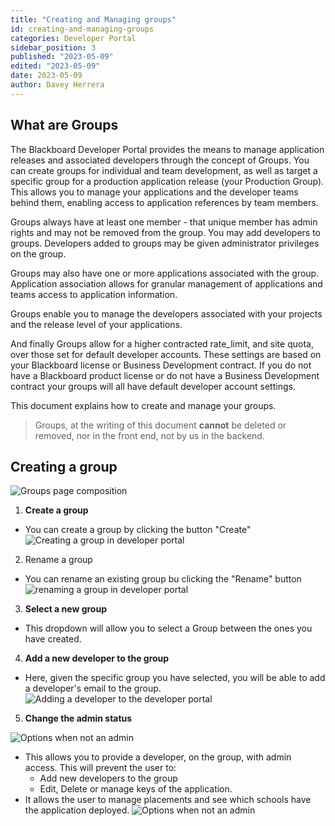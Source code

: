 ```yaml
---
title: "Creating and Managing groups"
id: creating-and-managing-groups
categories: Developer Portal
sidebar_position: 3
published: "2023-05-09"
edited: "2023-05-09"
date: 2023-05-09
author: Davey Herrera
---
```

<VersioningTracker frontMatter={frontMatter}/>

## What are Groups

The Blackboard Developer Portal provides the means to manage application releases and associated developers through the concept of Groups. You can create groups for individual and team development, as well as target a specific group for a production application release (your Production Group). This allows you to manage your applications and the developer teams behind them, enabling access to application references by team members.

Groups always have at least one member - that unique member has admin rights and may not be removed from the group. You may add developers to groups. Developers added to groups may be given administrator privileges on the group.

Groups may also have one or more applications associated with the group. Application association allows for granular management of applications and teams access to application information.

Groups enable you to manage the developers associated with your projects and the release level of your applications.

And finally Groups allow for a higher contracted rate_limit, and site quota, over those set for default developer accounts. These settings are based on your Blackboard license or Business Development contract. If you do not have a Blackboard product license or do not have a Business Development contract your groups will all have default developer account settings.

This document explains how to create and manage your groups.

> Groups, at the writing of this document **cannot** be deleted or removed, nor in the front end, not by us in the backend.

## Creating a group

![Groups page composition](/assets/img/create-and-manage-groups-1.png)

1. **Create a group**

- You can create a group by clicking the button "Create"
  ![Creating a group in developer portal](/assets/img/create-and-manage-groups-2.png)

2. Rename a group

- You can rename an existing group bu clicking the "Rename" button
  ![renaming a group in developer portal](/assets/img/create-and-manage-groups-3.png)

3. **Select a new group**

- This dropdown will allow you to select a Group between the ones you have created.

4. **Add a new developer to the group**

- Here, given the specific group you have selected, you will be able to add a developer's email to the group.
  ![Adding a developer to the developer portal](/assets/img/create-and-manage-groups-4.png)

5. **Change the admin status**

![Options when not an admin](/assets/img/create-and-manage-groups-6.png)

- This allows you to provide a developer, on the group, with admin access. This will prevent the user to:
  - Add new developers to the group
  - Edit, Delete or manage keys of the application.
- It allows the user to manage placements and see which schools have the application deployed.
  ![Options when not an admin](/assets/img/create-and-manage-groups-5.png)
<AuthorBox frontMatter={frontMatter}/>
